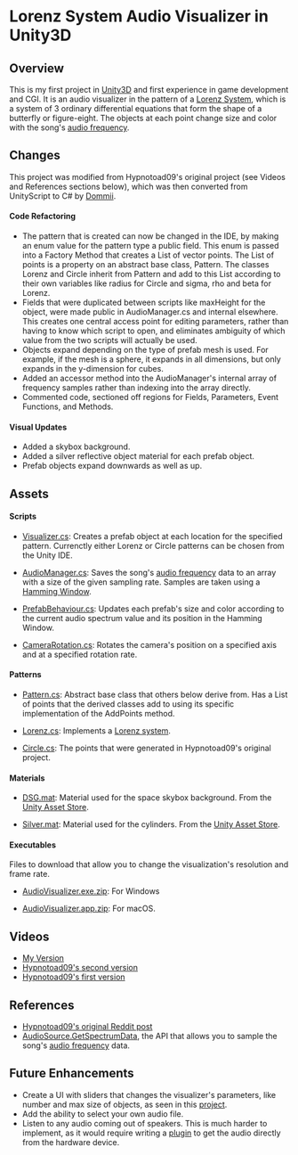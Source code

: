 # Lorenz System Audio Visualizer in Unity3D

## Overview
This is my first project in [Unity3D](https://unity3d.com/) and first experience in game development and CGI.
It is an audio visualizer in the pattern of a [Lorenz System](https://en.wikipedia.org/wiki/Lorenz_system),
which is a system of 3 ordinary differential equations that form the shape of a butterfly or figure-eight. 
The objects at each point change size and color with the song's [audio frequency](https://en.wikipedia.org/wiki/Audio_frequency).    

## Changes
This project was modified from Hypnotoad09's original project (see Videos and References sections below), 
which was then converted from UnityScript to C# by [Dommii](https://github.com/Domiii/UnityAudioVisualizer).

#### Code Refactoring
* The pattern that is created can now be changed in the IDE, by making an enum value for the pattern type a public field.  This enum 
is passed into a Factory Method that creates a List of vector points.  The List of points is a property on an abstract base class, Pattern.
The classes Lorenz and Circle inherit from Pattern and add to this List according to their own variables like radius for Circle and 
sigma, rho and beta for Lorenz.
* Fields that were duplicated between scripts like maxHeight for the object, were made public in AudioManager.cs and internal elsewhere.  
  This creates one central access point for editing parameters, rather than having to know which script to open, and eliminates ambiguity of 
  which value from the two scripts will actually be used.  
* Objects expand depending on the type of prefab mesh is used.  For example, if the mesh is a sphere, it expands in all dimensions, but
only expands in the y-dimension for cubes.
* Added an accessor method into the AudioManager's internal array of frequency samples rather than indexing into the array directly.
* Commented code, sectioned off regions for Fields, Parameters, Event Functions, and Methods.

#### Visual Updates
* Added a skybox background.
* Added a silver reflective object material for each prefab object. 
* Prefab objects expand downwards as well as up.

## Assets
#### Scripts
* [Visualizer.cs](https://github.com/aldrinabastillas/Audio-Visualizer/blob/master/Assets/Scripts/Visualizer.cs):
Creates a prefab object at each location for the specified pattern. Currenctly either Lorenz or Circle patterns
can be chosen from the Unity IDE. 

* [AudioManager.cs](https://github.com/aldrinabastillas/Audio-Visualizer/blob/master/Assets/Scripts/AudioManager.cs):
Saves the song's [audio frequency](https://en.wikipedia.org/wiki/Audio_frequency) data to an array with a size of the given sampling rate. 
Samples are taken using a [Hamming Window](https://en.wikipedia.org/wiki/Window_function#Hamming_window).

* [PrefabBehaviour.cs](https://github.com/aldrinabastillas/Audio-Visualizer/blob/master/Assets/Scripts/PrefabBehaviour.cs):
Updates each prefab's size and color according to the current audio spectrum value and its position in the Hamming Window.

* [CameraRotation.cs](https://github.com/aldrinabastillas/Audio-Visualizer/blob/master/Assets/Scripts/CameraRotation.cs):
Rotates the camera's position on a specified axis and at a specified rotation rate.


#### Patterns
* [Pattern.cs](https://github.com/aldrinabastillas/Audio-Visualizer/blob/master/Assets/Patterns/Pattern.cs):
Abstract base class that others below derive from.  Has a List of points that the derived classes add to using 
its specific implementation of the AddPoints method. 

* [Lorenz.cs](https://github.com/aldrinabastillas/Audio-Visualizer/blob/master/Assets/Patterns/Lorenz.cs):
Implements a [Lorenz system](https://en.wikipedia.org/wiki/Lorenz_system).

* [Circle.cs](https://github.com/aldrinabastillas/Audio-Visualizer/blob/master/Assets/Patterns/Circle.cs):
The points that were generated in Hypnotoad09's original project.


#### Materials
* [DSG.mat](https://github.com/aldrinabastillas/Audio-Visualizer/blob/master/Assets/Materials/DeepSpaceGreen/DSG.mat):
Material used for the space skybox background.  From the [Unity Asset Store](https://www.assetstore.unity3d.com/en/#!/content/25142).

* [Silver.mat](https://github.com/aldrinabastillas/Audio-Visualizer/blob/master/Assets/Materials/PBS%20Metallic/Silver.mat):
Material used for the cylinders. From the [Unity Asset Store](https://www.assetstore.unity3d.com/en/#!/content/25422).


#### Executables
Files to download that allow you to change the visualization's resolution and frame rate.
* [AudioVisualizer.exe.zip](https://github.com/aldrinabastillas/Audio-Visualizer/blob/master/AudioVisualizer.exe.zip):
For Windows

* [AudioVisualizer.app.zip](https://github.com/aldrinabastillas/Audio-Visualizer/blob/master/AudioVisualizer.app.zip):
For macOS.


## Videos
* [My Version](https://www.youtube.com/watch?v=Rgu4TiTfQYs)
* [Hypnotoad09's second version](https://www.youtube.com/watch?v=vQFNL4nNL_I)
* [Hypnotoad09's first version](https://www.youtube.com/watch?v=dbVz0tYfGcw)



## References
* [Hypnotoad09's original Reddit post](https://www.reddit.com/r/Unity3D/comments/35dm0n/check_out_this_cool_3d_audio_visualizer_ive_just/)
* [AudioSource.GetSpectrumData](https://docs.unity3d.com/ScriptReference/AudioSource.GetSpectrumData.html), the API that allows you to 
sample the song's [audio frequency](https://en.wikipedia.org/wiki/Audio_frequency) data.



## Future Enhancements
* Create a UI with sliders that changes the visualizer's parameters, like number and max size of objects, as seen in this [project](https://github.com/bellatesla/AudioVisualizer-Basic).
* Add the ability to select your own audio file.
* Listen to any audio coming out of speakers.  This is much harder to implement, as it would require writing a [plugin](https://docs.unity3d.com/Manual/Plugins.html) 
  to get the audio directly from the hardware device.